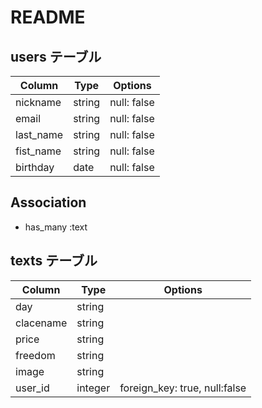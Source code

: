 # README

## users テーブル

| Column            | Type    | Options        |
| ---------------   | ------- | -------------- |
| nickname          | string  | null: false    |
| email             | string  | null: false    |
| last_name         | string  | null: false    |
| fist_name         | string  | null: false    |
| birthday          | date    | null: false    |

## Association
- has_many :text


## texts テーブル

| Column          | Type       | Options             |
| -------------   | ---------- | --------------------|
| day             | string     |                     |
| clacename       | string     |                     |
| price           | string     |                     |
| freedom         | string     |                     |
| image           | string     |                     |
| user_id         | integer    | foreign_key: true, null:false|
